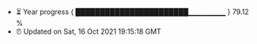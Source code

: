 - ⏳ Year progress { ███████████████████████▁▁▁▁▁▁▁ } 79.12 %
- ⏰ Updated on Sat, 16 Oct 2021 19:15:18 GMT

